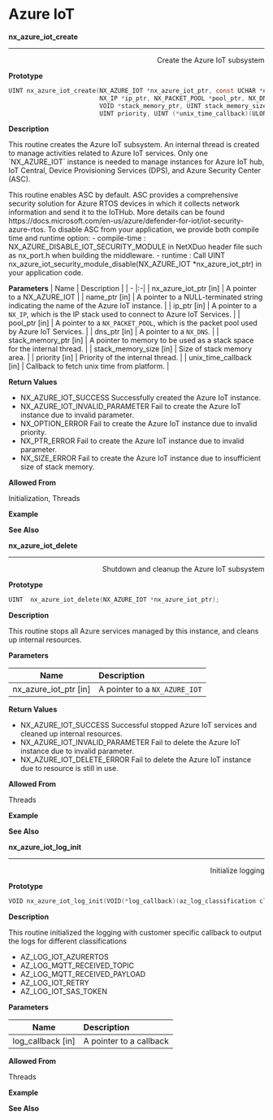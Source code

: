 # Azure IoT

**nx_azure_iot_create**
***
<div style="text-align: right"> Create the Azure IoT subsystem</div>

**Prototype**
```c
UINT nx_azure_iot_create(NX_AZURE_IOT *nx_azure_iot_ptr, const UCHAR *name_ptr,
                         NX_IP *ip_ptr, NX_PACKET_POOL *pool_ptr, NX_DNS *dns_ptr,
                         VOID *stack_memory_ptr, UINT stack_memory_size,
                         UINT priority, UINT (*unix_time_callback)(ULONG *unix_time));
```
**Description**

<p>This routine creates the Azure IoT subsystem.  An internal thread is created to manage activities related to Azure IoT services. Only one `NX_AZURE_IOT` instance is needed to manage instances for Azure IoT hub, IoT Central, Device Provisioning Services (DPS), and Azure Security Center (ASC). </p>

<p>This routine enables ASC by default. ASC provides a comprehensive security solution for
Azure RTOS devices in which it collects network information and send it to the IoTHub.
More details can be found https://docs.microsoft.com/en-us/azure/defender-for-iot/iot-security-azure-rtos.
To disable ASC from your application, we provide both compile time and runtime option:
    - compile-time : NX_AZURE_DISABLE_IOT_SECURITY_MODULE in NetXDuo header file such as nx_port.h
                     when building the middleware.
    - runtime : Call UINT nx_azure_iot_security_module_disable(NX_AZURE_IOT *nx_azure_iot_ptr)
                in your application code.
</p>

**Parameters**
| Name | Description |
| - |:-|
| nx_azure_iot_ptr [in]    | A pointer to a NX_AZURE_IOT |
| name_ptr [in]      | A pointer to a NULL-terminated string indicating the name of the Azure IoT instance. |
| ip_ptr [in] | A pointer to a `NX_IP`, which is the IP stack used to connect to Azure IoT Services.     |
| pool_ptr [in] | A pointer to a `NX_PACKET_POOL`, which is the packet pool used by Azure IoT Services.     |
| dns_ptr [in] | A pointer to a `NX_DNS`.     |
| stack_memory_ptr [in] | A pointer to memory to be used as a stack space for the internal thread.     |
| stack_memory_size [in] | Size of stack memory area.  |
| priority [in] | Priority of the internal thread.    |
| unix_time_callback [in] | Callback to fetch unix time from platform.  |


**Return Values**
* NX_AZURE_IOT_SUCCESS Successfully created the Azure IoT instance.
* NX_AZURE_IOT_INVALID_PARAMETER Fail to create the Azure IoT instance due to invalid parameter.
* NX_OPTION_ERROR Fail to create the Azure IoT instance due to invalid priority.
* NX_PTR_ERROR Fail to create the Azure IoT instance due to invalid parameter.
* NX_SIZE_ERROR Fail to create the Azure IoT instance due to insufficient size of stack memory.

**Allowed From**

Initialization, Threads

**Example**

**See Also**

<div style="page-break-after: always;"></div>

**nx_azure_iot_delete**
***
<div style="text-align: right"> Shutdown and cleanup the Azure IoT subsystem</div>

**Prototype**
```c
UINT  nx_azure_iot_delete(NX_AZURE_IOT *nx_azure_iot_ptr);
```
**Description**

<p>This routine stops all Azure services managed by this instance, and cleans up internal resources. </p>

**Parameters**

| Name | Description |
| - |:-|
| nx_azure_iot_ptr  [in]    | A pointer to a `NX_AZURE_IOT` |


**Return Values**
* NX_AZURE_IOT_SUCCESS Successful stopped Azure IoT services and cleaned up internal resources.
* NX_AZURE_IOT_INVALID_PARAMETER Fail to delete the Azure IoT instance due to invalid parameter.
* NX_AZURE_IOT_DELETE_ERROR Fail to delete the Azure IoT instance due to resource is still in use.

**Allowed From**

Threads

**Example**

**See Also**

<div style="page-break-after: always;"></div>

**nx_azure_iot_log_init**
***
<div style="text-align: right"> Initialize logging</div>

**Prototype**
```c
VOID nx_azure_iot_log_init(VOID(*log_callback)(az_log_classification classification, UCHAR *msg, UINT msg_len));
```
**Description**

<p>This routine initialized the logging with customer specific callback to output the logs for different classifications </p>

* AZ_LOG_IOT_AZURERTOS
* AZ_LOG_MQTT_RECEIVED_TOPIC
* AZ_LOG_MQTT_RECEIVED_PAYLOAD
* AZ_LOG_IOT_RETRY
* AZ_LOG_IOT_SAS_TOKEN

**Parameters**

| Name | Description |
| - |:-|
| log_callback  [in]    | A pointer to a callback |

**Allowed From**

Threads

**Example**

**See Also**

<div style="page-break-after: always;"></div>
